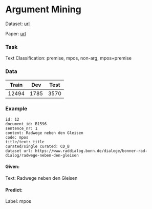 # Argument Mining

Dataset: [url](https://github.com/juliaromberg/cimt-argument-mining-dataset)

Paper: [url](https://aclanthology.org/2021.argmining-1.9.pdf)

### Task
Text Classification: premise, mpos, non-arg, mpos+premise

### Data

| Train   | Dev  | Test |
|---------|------|------|
| 12494   | 1785 | 3570 |


### Example 
```
id: 12	
document_id: B1596	
sentence_nr: 1	
content: Radwege neben den Gleisen	
code: mpos	
title/text: title	
curated/single curated: CD_B	
dataset url: https://www.raddialog.bonn.de/dialoge/bonner-rad-dialog/radwege-neben-den-gleisen
```

#### Given: 
Text: Radwege neben den Gleisen	

#### Predict: 
Label: mpos